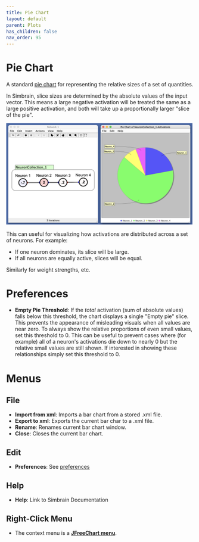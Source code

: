 ```yaml
---
title: Pie Chart
layout: default
parent: Plots
has_children: false
nav_order: 95
---
```


# Pie Chart

A standard [pie chart](https://en.wikipedia.org/wiki/Pie_chart) for representing the relative sizes of a set of quantities.

In Simbrain, slice sizes are determined by the absolute values of the input vector. This means a large negative activation will be treated the same as a large positive activation, and both will take up a proportionally larger "slice of the pie".

<img src="../../assets/images/pieChart.png" style="width:500px;"/> <br />


This can useful for visualizing how activations are distributed across a set of neurons. For example:
- If one neuron dominates, its slice will be large.
- If all neurons are equally active, slices will be equal.

Similarly for weight strengths, etc. 


# Preferences

- **Empty Pie Threshold**: If the *total* activation (sum of absolute values) falls below this threshold, the chart displays a single "Empty pie" slice. This prevents the appearance of misleading visuals when all values are near zero. To always show the relative proportions of even small values, set this threshold to 0. This can be useful to prevent cases where (for example) all of a neuron's activations die down to nearly 0 but the relative small values are still shown. If interested in showing these relationships simply set this threshold to 0.

# Menus

## File

- **Import from xml**: Imports a bar chart from a stored .xml file.
- **Export to xml**: Exports the current bar char to a .xml file.
- **Rename**: Renames current bar chart window.
- **Close**: Closes the current bar chart.

## Edit

- **Preferences**: See [preferences](#preferences)


## Help

- **Help**: Link to Simbrain Documentation

## Right-Click Menu

- The context menu is a **[JFreeChart menu](./#jfreechart-right-click-menu)**.